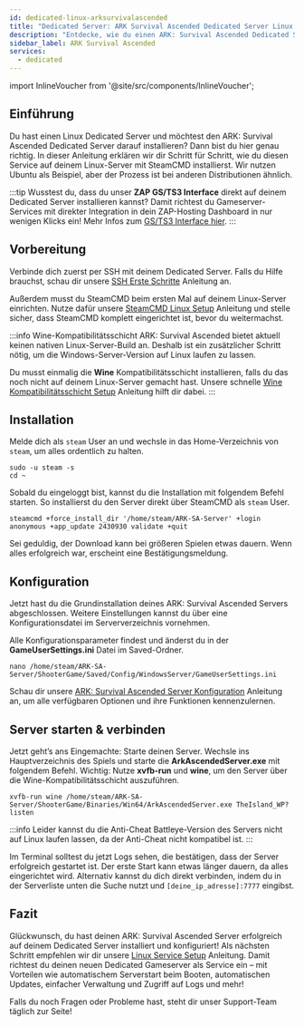 ```yaml
---
id: dedicated-linux-arksurvivalascended
title: "Dedicated Server: ARK Survival Ascended Dedicated Server Linux Setup"
description: "Entdecke, wie du einen ARK: Survival Ascended Dedicated Server auf Linux einrichtest für nahtloses Gameplay und einfache Serververwaltung → Jetzt mehr erfahren"
sidebar_label: ARK Survival Ascended
services:
  - dedicated
---
```


import InlineVoucher from '@site/src/components/InlineVoucher';

## Einführung
Du hast einen Linux Dedicated Server und möchtest den ARK: Survival Ascended Dedicated Server darauf installieren? Dann bist du hier genau richtig. In dieser Anleitung erklären wir dir Schritt für Schritt, wie du diesen Service auf deinem Linux-Server mit SteamCMD installierst. Wir nutzen Ubuntu als Beispiel, aber der Prozess ist bei anderen Distributionen ähnlich.

:::tip
Wusstest du, dass du unser **ZAP GS/TS3 Interface** direkt auf deinem Dedicated Server installieren kannst? Damit richtest du Gameserver-Services mit direkter Integration in dein ZAP-Hosting Dashboard in nur wenigen Klicks ein! Mehr Infos zum [GS/TS3 Interface hier](dedicated-linux-gs-interface.md).
:::

<InlineVoucher />

## Vorbereitung

Verbinde dich zuerst per SSH mit deinem Dedicated Server. Falls du Hilfe brauchst, schau dir unsere [SSH Erste Schritte](dedicated-linux-ssh.md) Anleitung an.

Außerdem musst du SteamCMD beim ersten Mal auf deinem Linux-Server einrichten. Nutze dafür unsere [SteamCMD Linux Setup](dedicated-linux-steamcmd.md) Anleitung und stelle sicher, dass SteamCMD komplett eingerichtet ist, bevor du weitermachst.

:::info Wine-Kompatibilitätsschicht
ARK: Survival Ascended bietet aktuell keinen nativen Linux-Server-Build an. Deshalb ist ein zusätzlicher Schritt nötig, um die Windows-Server-Version auf Linux laufen zu lassen.

Du musst einmalig die **Wine** Kompatibilitätsschicht installieren, falls du das noch nicht auf deinem Linux-Server gemacht hast. Unsere schnelle [Wine Kompatibilitätsschicht Setup](dedicated-linux-wine.md) Anleitung hilft dir dabei.
:::

## Installation

Melde dich als `steam` User an und wechsle in das Home-Verzeichnis von `steam`, um alles ordentlich zu halten.
```
sudo -u steam -s
cd ~
```

Sobald du eingeloggt bist, kannst du die Installation mit folgendem Befehl starten. So installierst du den Server direkt über SteamCMD als `steam` User.
```
steamcmd +force_install_dir '/home/steam/ARK-SA-Server' +login anonymous +app_update 2430930 validate +quit
```

Sei geduldig, der Download kann bei größeren Spielen etwas dauern. Wenn alles erfolgreich war, erscheint eine Bestätigungsmeldung.

## Konfiguration

Jetzt hast du die Grundinstallation deines ARK: Survival Ascended Servers abgeschlossen. Weitere Einstellungen kannst du über eine Konfigurationsdatei im Serververzeichnis vornehmen.

Alle Konfigurationsparameter findest und änderst du in der **GameUserSettings.ini** Datei im Saved-Ordner.

```
nano /home/steam/ARK-SA-Server/ShooterGame/Saved/Config/WindowsServer/GameUserSettings.ini
```

Schau dir unsere [ARK: Survival Ascended Server Konfiguration](ark-configuration.md) Anleitung an, um alle verfügbaren Optionen und ihre Funktionen kennenzulernen.

## Server starten & verbinden

Jetzt geht’s ans Eingemachte: Starte deinen Server. Wechsle ins Hauptverzeichnis des Spiels und starte die **ArkAscendedServer.exe** mit folgendem Befehl. Wichtig: Nutze **xvfb-run** und **wine**, um den Server über die Wine-Kompatibilitätsschicht auszuführen.
```
xvfb-run wine /home/steam/ARK-SA-Server/ShooterGame/Binaries/Win64/ArkAscendedServer.exe TheIsland_WP?listen
```

:::info
Leider kannst du die Anti-Cheat Battleye-Version des Servers nicht auf Linux laufen lassen, da der Anti-Cheat nicht kompatibel ist.
:::

Im Terminal solltest du jetzt Logs sehen, die bestätigen, dass der Server erfolgreich gestartet ist. Der erste Start kann etwas länger dauern, da alles eingerichtet wird. Alternativ kannst du dich direkt verbinden, indem du in der Serverliste unten die Suche nutzt und `[deine_ip_adresse]:7777` eingibst.

## Fazit

Glückwunsch, du hast deinen ARK: Survival Ascended Server erfolgreich auf deinem Dedicated Server installiert und konfiguriert! Als nächsten Schritt empfehlen wir dir unsere [Linux Service Setup](dedicated-linux-create-gameservice.md) Anleitung. Damit richtest du deinen neuen Dedicated Gameserver als Service ein – mit Vorteilen wie automatischem Serverstart beim Booten, automatischen Updates, einfacher Verwaltung und Zugriff auf Logs und mehr!

Falls du noch Fragen oder Probleme hast, steht dir unser Support-Team täglich zur Seite!

<InlineVoucher />